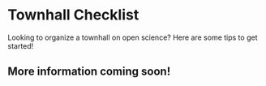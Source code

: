 # Townhall Checklist 

Looking to organize a townhall on open science? Here are some tips to get started! 

## More information coming soon! 
